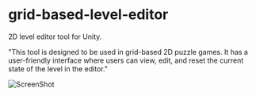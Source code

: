 # grid-based-level-editor

2D level editor tool for Unity.

"This tool is designed to be used in grid-based 2D puzzle games. It has a user-friendly interface where users can view, edit, and reset the current state of the level in the editor."

![ScreenShot]([https://github.com/BerkEncami/unity-urp-shader-examples/blob/main/Giffs/water.gif](https://github.com/berkencami/grid-based-level-editor/blob/main/gif.gif))
